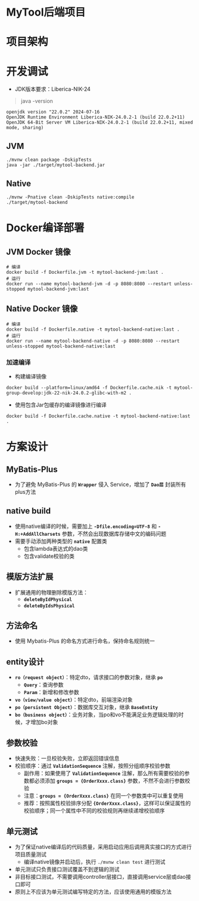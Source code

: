 # MyTool后端项目

# 项目架构

# 开发调试

* JDK版本要求：Liberica-NIK-24

> java -version

```
openjdk version "22.0.2" 2024-07-16
OpenJDK Runtime Environment Liberica-NIK-24.0.2-1 (build 22.0.2+11)
OpenJDK 64-Bit Server VM Liberica-NIK-24.0.2-1 (build 22.0.2+11, mixed mode, sharing)
```

## JVM
```shell
./mvnw clean package -DskipTests
java -jar ./target/mytool-backend.jar
```

## Native
```shell
./mvnw -Pnative clean -DskipTests native:compile
./target/mytool-backend
```

# Docker编译部署

## JVM Docker 镜像
```shell
# 编译
docker build -f Dockerfile.jvm -t mytool-backend-jvm:last .
# 运行
docker run --name mytool-backend-jvm -d -p 8080:8080 --restart unless-stopped mytool-backend-jvm:last
```

## Native Docker 镜像
```shell
# 编译
docker build -f Dockerfile.native -t mytool-backend-native:last .
# 运行
docker run --name mytool-backend-native -d -p 8080:8080 --restart unless-stopped mytool-backend-native:last
```

### 加速编译

* 构建编译镜像
```shell
docker build --platform=linux/amd64 -f Dockerfile.cache.nik -t mytool-group-develop:jdk-22-nik-24.0.2-glibc-with-m2 .
``` 

* 使用包含Jar包缓存的编译镜像进行编译
```shell
docker build -f Dockerfile.cache.native -t mytool-backend-native:last .
``` 

# 方案设计

## MyBatis-Plus
* 为了避免 MyBatis-Plus 的 **`Wrapper`** 侵入 Service，增加了 **`Dao层`** 封装所有plus方法

## native build
* 使用native编译的时候，需要加上 **`-Dfile.encoding=UTF-8`** 和 **`-H:+AddAllCharsets`** 参数，不然会出现数据库存储中文的编码问题
* 需要手动添加两种类型的 **`native`** 配置类
  * 包含lambda表达式的dao类
  * 包含validate校验的类

## 模版方法扩展
* 扩展通用的物理删除模版方法：
  * **`deleteByIdPhysical`** 
  * **`deleteByIdsPhysical`**

## 方法命名
* 使用 Mybatis-Plus 的命名方式进行命名，保持命名规则统一

## entity设计
* **`ro（request object）`**：特定dto，请求接口的参数对象，继承 **`po`**
  * **`Query`**：查询参数
  * **`Param`**：新增和修改参数
* **`vo（view/value object）`**：特定dto，前端渲染对象
* **`po（persistent Object）`**：数据库交互对象，继承 **`BaseEntity`**
* **`bo（business object）`**：业务对象，当po和vo不能满足业务逻辑处理的时候，才增加bo对象

## 参数校验
* 快速失败：一旦校验失败，立即返回错误信息
* 校验顺序：通过 **`ValidationSequence`** 注解，按照分组顺序校验参数
  * 副作用：如果使用了 **`ValidationSequence`** 注解，那么所有需要校验的参数都必须添加 **`groups = {OrderXxxx.class}`** 参数，不然不会进行参数校验
  * 注意：**`groups = {OrderXxxx.class}`** 在同一个参数类中可以重复使用
  * 推荐：按照属性校验排序分配 **`{OrderXxxx.class}`**，这样可以保证属性的校验顺序；同一个属性中不同的校验规则再继续递增校验顺序

## 单元测试
* 为了保证native编译后的代码质量，采用启动应用后调用真实接口的方式进行项目质量测试
  * 编译native镜像并启动后，执行 `./mvnw clean test` 进行测试
* 单元测试只负责接口测试覆盖不到逻辑的测试
* 非目标接口测试，不需要调用controller层接口，直接调用service层或dao接口即可
* 原则上不应该为单元测试编写特定的方法，应该使用通用的模版方法

